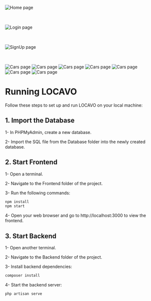 
<img alt="Home page" src="Frontend/public/assets/images/home_page.png"><br/><br/><br/>

<img alt="Login page" src="Frontend/public/assets/images/login_page.png"><br/><br/><br/>

<img alt="SignUp page" src="Frontend/public/assets/images/signup_page.png"><br/><br/><br/>

<img alt="Cars page" src="Frontend/public/assets/images/home.png">

<img alt="Cars page" src="Frontend/public/assets/images/cars_page.png">

<img alt="Cars page" src="Frontend/public/assets/images/rent_page.png">

<img alt="Cars page" src="Frontend/public/assets/images/dashboard_users.png">

<img alt="Cars page" src="Frontend/public/assets/images/dashboard_cars.png">

<img alt="Cars page" src="Frontend/public/assets/images/dashboard_rents.png">

<img alt="Cars page" src="Frontend/public/assets/images/profile_page.png">


# Running LOCAVO
Follow these steps to set up and run LOCAVO on your local machine:

## 1. Import the Database
1- In PHPMyAdmin, create a new database.

2- Import the SQL file from the Database folder into the newly created database.

## 2. Start Frontend
1- Open a terminal.

2- Navigate to the Frontend folder of the project.

3- Run the following commands:
```bash
npm install
npm start
```
4- Open your web browser and go to http://localhost:3000 to view the frontend.

## 3. Start Backend
1- Open another terminal.

2- Navigate to the Backend folder of the project.

3- Install backend dependencies:
```bash
composer install
```
4- Start the backend server:
```bash
php artisan serve
```

